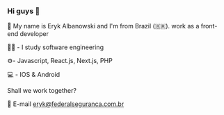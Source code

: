 ### Hi guys 👋

👋 My name is Eryk Albanowski and I'm from Brazil (🇧🇷). work as a front-end developer

👨‍🎓 - I study software engineering

⚙️- Javascript, React.js, Next.js, PHP

💻 - IOS & Android

Shall we work together?

💬 E-mail eryk@federalseguranca.com.br
<!--
**Erykff/erykff** is a ✨ _special_ ✨ repository because its `README.md` (this file) appears on your GitHub profile.

Here are some ideas to get you started:

- 🔭 I’m currently working on ...
- 🌱 I’m currently learning ...
- 👯 I’m looking to collaborate on ...
- 🤔 I’m looking for help with ...
- 💬 Ask me about ...
- 📫 How to reach me: ...
- 😄 Pronouns: ...
- ⚡ Fun fact: ...
-->
